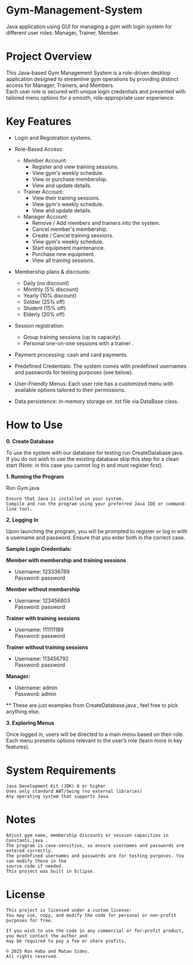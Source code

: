 # Gym-Management-System

Java application using GUI for managing a gym  with login system for different user roles: Manager, Trainer, Member. 

# Project Overview

This Java-based Gym Management System is a role-driven desktop application designed to streamline gym operations by providing distinct access for Manager, Trainers, and Members.  
Each user role is secured with unique login credentials and presented with tailored menu options for a smooth, role-appropriate user experience.

# Key Features

* Login and Registration systems.
* Role-Based Access:

    - Member Account:  
        - Register and view training sessions.  
        - View gym's weekly schedule.  
        - View or purchase membership.  
        - View and update details.
    - Trainer Account:
        - View their training sessions.  
        - View gym's weekly schedule.  
        - View and update details.   
    - Manager Account:
        - Remove / Add members and trainers into the system.
        - Cancel member's membership.
        - Create / Cancel training sessions.
        - View gym's weekly schedule.
        - Start equipment maintenance.
        - Purchase new equipment.
        - View all training sessions.
     
* Membership plans & discounts:
    - Daily    (no discount)
    - Monthly  (5% discount)
    - Yearly   (10% discount)
    - Soldier  (25% off)
    - Student  (15% off)
    - Elderly  (20% off)

* Session registration:
    - Group training sessions (up to capacity).
    - Personal one-on-one sessions with a trainer .

* Payment processing: cash and card payments.
* Predefined Credentials: The system comes with predefined usernames and passwords for testing purposes (see below).
* User-Friendly Menus: Each user role has a customized menu with available options tailored to their permissions.
* Data persistence: in-memory storage on .txt file via DataBase class.

# How to Use

**0. Create Database**

To use the system with our database for testing run CreateDatabase.java.  
If you do not wish to use the existing database skip this step for a clean start (Note: in this case you cannot log in and must register first).

**1. Running the Program**

Run Gym.java

    Ensure that Java is installed on your system.
    Compile and run the program using your preferred Java IDE or command-line tool.

**2. Logging In**

Upon launching the program, you will be prompted to register or log in with a username and password. Ensure that you enter both in the correct case.  

**Sample Login Credentials:**  

**Member with membership and training sessions** 
* Username: 123336789  
  Password: password
   
**Member without membership** 
* Username: 123456803  
  Password: password

**Trainer with training sessions** 
* Username: 111111189  
  Password: password
   
**Trainer without training sessions** 
* Username: 113456792  
  Password: password

**Manager:**  
* Username: admin    
Password: admin

** These are just examples from CreateDatabase.java , feel free to pick anything else.

**3. Exploring Menus**

Once logged in, users will be directed to a main menu based on their role.  
Each menu presents options relevant to the user’s role (learn more in key features).

# System Requirements

    Java Development Kit (JDK) 8 or higher
    Uses only standard AWT/Swing (no external libraries)
    Any operating system that supports Java
    
# Notes

    Adjust gym name, membership discounts or session capacities in Constants.java .
    The program is case-sensitive, so ensure usernames and passwords are entered correctly.
    The predefined usernames and passwords are for testing purposes. You can modify these in the
    source code if needed.
    This project was built in Eclipse.

# License
        
    This project is licensed under a custom license:
    You may use, copy, and modify the code for personal or non-profit purposes for free.
        
    If you wish to use the code in any commercial or for-profit product, you must contact the author and
    may be required to pay a fee or share profits.
        
    © 2025 Ron Haba and Matan Sides. 
    All rights reserved.
